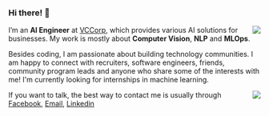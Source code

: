 ### Hi there! 👋 

<div>
   <a href="#">
    <img align="right" src="https://github-readme-stats.vercel.app/api/top-langs/?username=hieptran1812&layout=compact">
  </a>
</div>

I’m an **AI Engineer** at [VCCorp](https://vccorp.vn/), which provides various AI solutions for businesses. My work is mostly about **Computer Vision**, **NLP** and **MLOps**.

Besides coding, I am passionate about building technology communities. I am happy to connect with recruiters, software engineers, friends, community program leads and anyone who share some of the interests with me! I'm currently looking for internships in machine learning.



<div>
  <a href="#">
    <img align="right" src="https://github-readme-stats.vercel.app/api?username=hieptran1812&show_icons=true&theme=default">
  </a>
</div>

If you want to talk, the best way to contact me is usually through [Facebook](https://www.facebook.com/hieptran1812/), [Email](mailto:hieptran.jobs@gmail.com), [Linkedin](https://www.linkedin.com/in/hieptran01/)

